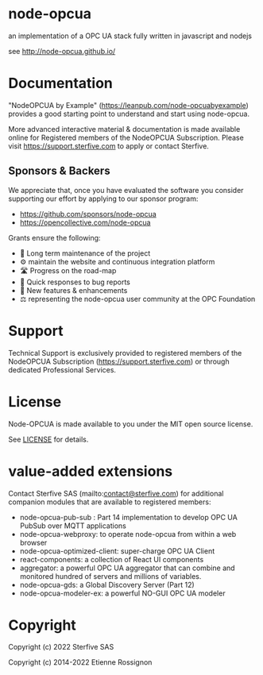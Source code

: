 node-opcua
==========

an implementation of a OPC UA stack fully written in javascript and nodejs

see http://node-opcua.github.io/



# Documentation

"NodeOPCUA by Example" (https://leanpub.com/node-opcuabyexample) provides a good starting point to understand and start using node-opcua.

More advanced interactive material & documentation is made available online for Registered members of the NodeOPCUA Subscription. Please visit https://support.sterfive.com to apply or contact Sterfive.


## Sponsors & Backers 

We appreciate that, once you have evaluated the software you consider supporting our effort by applying to our sponsor program:

  - https://github.com/sponsors/node-opcua
  - https://opencollective.com/node-opcua

Grants ensure the following:

- 🔨 Long term maintenance of the project
- ⚙️ maintain the website and continuous integration platform
- 🛣  Progress on the road-map
- 🐛 Quick responses to bug reports
- 🚀 New features & enhancements
- ⚖️ representing the node-opcua user community at the OPC Foundation

# Support 

Technical Support is exclusively provided to registered members of the NodeOPCUA Subscription (https://support.sterfive.com) or through dedicated Professional Services.


# License

Node-OPCUA is made available to you under the MIT open source license. 

See [LICENSE](./LICENSE) for details.


# value-added extensions

Contact Sterfive SAS (mailto:contact@sterfive.com) for additional companion modules that are available to registered members:

 - node-opcua-pub-sub : Part 14 implementation to develop OPC UA PubSub over MQTT applications
 - node-opcua-webproxy:  to operate node-opcua from within a web browser
 - node-opcua-optimized-client: super-charge OPC UA Client 
 - react-components:    a collection of React UI components 
 - aggregator:  a powerful OPC UA aggregator that can combine and monitored hundred of servers and millions of variables.
 - node-opcua-gds: a Global Discovery Server (Part 12)
 - node-opcua-modeler-ex: a powerful NO-GUI OPC UA modeler


# Copyright

Copyright (c) 2022  Sterfive SAS

Copyright (c) 2014-2022 Etienne Rossignon

